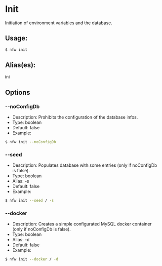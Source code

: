 # Init
Initiation of environment variables and the database.
## Usage:
```sh
$ nfw init
```
## Alias(es):
ini
## Options
### --noConfigDb
- Description: Prohibits the configuration of the database infos.
- Type: boolean
- Default: false
- Example:
```sh
$ nfw init --noConfigDb 
```
### --seed
- Description: Populates database with some entries (only if noConfigDb is false).
- Type: boolean
- Alias: -s
- Default: false
- Example:
```sh
$ nfw init --seed / -s 
```
### --docker
- Description: Creates a simple configurated MySQL docker container (only if noConfigDb is false).
- Type: boolean
- Alias: -d
- Default: false
- Example:
```sh
$ nfw init --docker / -d 
```